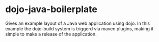dojo-java-boilerplate
=====================

Gives an example layout of a Java web application using dojo. In this example the dojo-build system is triggerd via maven plugins, making it simple to make a release of the application. 